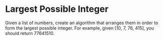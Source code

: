 
# Largest Possible Integer

Given a list of numbers, create an algorithm that arranges them in order to form the largest possible integer. For example, given [10, 7, 76, 415], you should return 77641510.